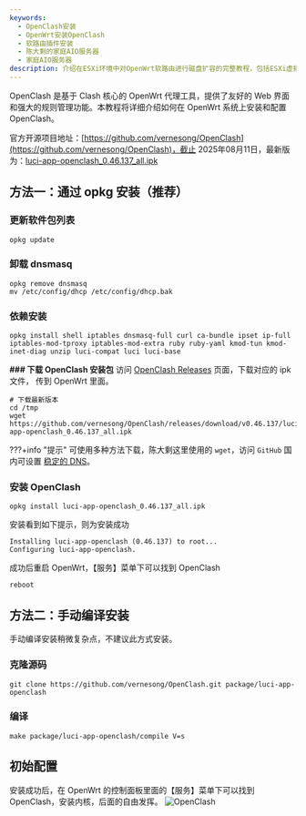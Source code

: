 ```yaml
---
keywords:
  - OpenClash安装
  - OpenWrt安装OpenClash
  - 软路由插件安装
  - 陈大剩的家庭AIO服务器
  - 家庭AIO服务器
description: 介绍在ESXi环境中对OpenWrt软路由进行磁盘扩容的完整教程，包括ESXi虚拟机设置、OpenWrt分区扩展和文件系统扩容等步骤。
---
```

OpenClash 是基于 Clash 核心的 OpenWrt 代理工具，提供了友好的 Web 界面和强大的规则管理功能。本教程将详细介绍如何在 OpenWrt 系统上安装和配置 OpenClash。

官方开源项目地址：[https://github.com/vernesong/OpenClash](https://github.com/vernesong/OpenClash)，截止 2025年08月11日，最新版为：[luci-app-openclash_0.46.137_all.ipk](https://github.com/vernesong/OpenClash/releases/download/v0.46.137/luci-app-openclash_0.46.137_all.ipk)

## 方法一：通过 opkg 安装（推荐）

### 更新软件包列表
```shell
opkg update
```
### 卸载 dnsmasq
```shell
opkg remove dnsmasq
mv /etc/config/dhcp /etc/config/dhcp.bak
```
### 依赖安装
```shell
opkg install shell iptables dnsmasq-full curl ca-bundle ipset ip-full iptables-mod-tproxy iptables-mod-extra ruby ruby-yaml kmod-tun kmod-inet-diag unzip luci-compat luci luci-base
```

**### 下载 OpenClash 安装包**
访问 [OpenClash Releases](https://github.com/vernesong/OpenClash/releases) 页面，下载对应的 ipk 文件， 传到 OpenWrt 里面。
```shell
# 下载最新版本
cd /tmp
wget https://github.com/vernesong/OpenClash/releases/download/v0.46.137/luci-app-openclash_0.46.137_all.ipk
```
???+info "提示"
    可使用多种方法下载，陈大剩这里使用的 `wget`，访问 `GitHub` 国内可设置 [稳定的 DNS](https://www.cnblogs.com/mq0036/p/7229466.html)。

### 安装 OpenClash
```shell
opkg install luci-app-openclash_0.46.137_all.ipk
```
安装看到如下提示，则为安装成功
```shell
Installing luci-app-openclash (0.46.137) to root...
Configuring luci-app-openclash.
```
成功后重启 OpenWrt，【服务】菜单下可以找到 OpenClash
```shell
reboot
```
## 方法二：手动编译安装
手动编译安装稍微复杂点，不建议此方式安装。
### 克隆源码
```shell
git clone https://github.com/vernesong/OpenClash.git package/luci-app-openclash
```
###  编译
```shell
make package/luci-app-openclash/compile V=s
```

## 初始配置
安装成功后，在 OpenWrt 的控制面板里面的【服务】菜单下可以找到 OpenClash，安装内核，后面的自由发挥。
![OpenClash](https://img.it927.com/aio/284.png)
